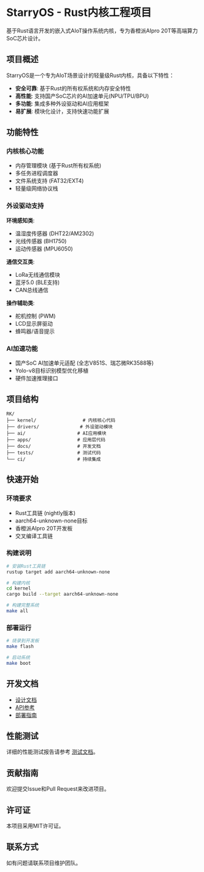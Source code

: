 # StarryOS - Rust内核工程项目

基于Rust语言开发的嵌入式AIoT操作系统内核，专为香橙派AIpro 20T等高端算力SoC芯片设计。

## 项目概述

StarryOS是一个专为AIoT场景设计的轻量级Rust内核，具备以下特性：

- **安全可靠**: 基于Rust的所有权系统和内存安全特性
- **高性能**: 支持国产SoC芯片的AI加速单元(NPU/TPU/BPU)
- **多功能**: 集成多种外设驱动和AI应用框架
- **易扩展**: 模块化设计，支持快速功能扩展

## 功能特性

### 内核核心功能
- 内存管理模块 (基于Rust所有权系统)
- 多任务进程调度器
- 文件系统支持 (FAT32/EXT4)
- 轻量级网络协议栈

### 外设驱动支持
**环境感知类**:
- 温湿度传感器 (DHT22/AM2302)
- 光线传感器 (BH1750) 
- 运动传感器 (MPU6050)

**通信交互类**:
- LoRa无线通信模块
- 蓝牙5.0 (BLE支持)
- CAN总线通信

**操作辅助类**:
- 舵机控制 (PWM)
- LCD显示屏驱动
- 蜂鸣器/语音提示

### AI加速功能
- 国产SoC AI加速单元适配 (全志V851S、瑞芯微RK3588等)
- Yolo-v8目标识别模型优化移植
- 硬件加速推理接口

## 项目结构

```
RK/
├── kernel/                 # 内核核心代码
├── drivers/               # 外设驱动模块
├── ai/                   # AI应用模块
├── apps/                 # 应用层代码
├── docs/                 # 开发文档
├── tests/                # 测试代码
└── ci/                   # 持续集成
```

## 快速开始

### 环境要求

- Rust工具链 (nightly版本)
- aarch64-unknown-none目标
- 香橙派AIpro 20T开发板
- 交叉编译工具链

### 构建说明

```bash
# 安装Rust工具链
rustup target add aarch64-unknown-none

# 构建内核
cd kernel
cargo build --target aarch64-unknown-none

# 构建完整系统
make all
```

### 部署运行

```bash
# 烧录到开发板
make flash

# 启动系统
make boot
```

## 开发文档

- [设计文档](./docs/design/)
- [API参考](./docs/api/)
- [部署指南](./docs/deployment/)

## 性能测试

详细的性能测试报告请参考 [测试文档](./tests/performance/)。

## 贡献指南

欢迎提交Issue和Pull Request来改进项目。

## 许可证

本项目采用MIT许可证。

## 联系方式

如有问题请联系项目维护团队。